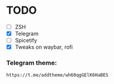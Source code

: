 # TODO

- [ ] ZSH
- [x] Telegram
- [ ] Spicetify
- [x] Tweaks on waybar, rofi

### Telegram theme:

`https://t.me/addtheme/wh60qgGElK6HaBES`

